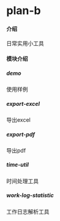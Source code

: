 # plan-b

#### 介绍
日常实用小工具

#### 模块介绍

##### demo
使用样例

##### export-excel
导出excel

##### export-pdf
导出pdf

##### time-util
时间处理工具

##### work-log-statistic
工作日志解析工具
